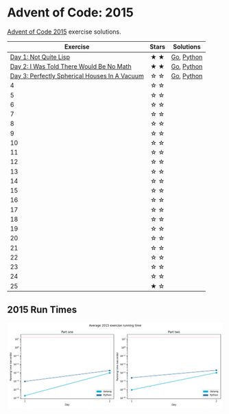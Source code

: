 # Advent of Code: 2015

[Advent of Code 2015](https://adventofcode.com/2015) exercise solutions.

<!-- ★ ☆ -->

| Exercise                                             | Stars | Solutions              |
|------------------------------------------------------|:-----:|------------------------|
| [Day 1: Not Quite Lisp][rm1]                         |  ★ ★  | [Go][g1], [Python][p1] |
| [Day 2: I Was Told There Would Be No Math][rm2]      |  ★ ★  | [Go][g2], [Python][p2] |
| [Day 3: Perfectly Spherical Houses In A Vacuum][rm3] |  ☆ ☆  | [Go][g3], [Python][p3] |
| 4                                                    |  ☆ ☆  |                        |
| 5                                                    |  ☆ ☆  |                        |
| 6                                                    |  ☆ ☆  |                        |
| 7                                                    |  ☆ ☆  |                        |
| 8                                                    |  ☆ ☆  |                        |
| 9                                                    |  ☆ ☆  |                        |
| 10                                                   |  ☆ ☆  |                        |
| 11                                                   |  ☆ ☆  |                        |
| 12                                                   |  ☆ ☆  |                        |
| 13                                                   |  ☆ ☆  |                        |
| 14                                                   |  ☆ ☆  |                        |
| 15                                                   |  ☆ ☆  |                        |
| 16                                                   |  ☆ ☆  |                        |
| 17                                                   |  ☆ ☆  |                        |
| 18                                                   |  ☆ ☆  |                        |
| 19                                                   |  ☆ ☆  |                        |
| 20                                                   |  ☆ ☆  |                        |
| 21                                                   |  ☆ ☆  |                        |
| 22                                                   |  ☆ ☆  |                        |
| 23                                                   |  ☆ ☆  |                        |
| 24                                                   |  ☆ ☆  |                        |
| 25                                                   |  ★ ☆  |                        |

## 2015 Run Times

![2015 exercise run-time graphs](run-times.png)

[rm1]: 01-notQuiteLisp/README.md
[g1]: 01-notQuiteLisp/go
[p1]: 01-notQuiteLisp/py
[rm2]: 02-iWasToldThereWouldBeNoMath/README.md
[g2]: 02-iWasToldThereWouldBeNoMath/go
[p2]: 02-iWasToldThereWouldBeNoMath/py
[rm3]: 03-perfectlySphericalHousesInAVacuum/README.md
[g3]: 03-perfectlySphericalHousesInAVacuum/go
[p3]: 03-perfectlySphericalHousesInAVacuum/py
